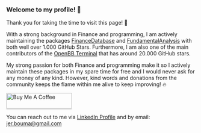 ### Welcome to my profile! 👋

Thank you for taking the time to visit this page! 👋

With a strong background in Finance and programming, I am actively maintaining the packages [FinanceDatabase](https://github.com/JerBouma/FinanceDatabase) and [FundamentalAnalysis](https://github.com/JerBouma/FundamentalAnalysis) with both well over 1.000 GitHub Stars. Furthermore, I am also one of the main contributors of the [OpenBB Terminal](https://github.com/OpenBB-finance/OpenBBTerminal) that has around 20.000 GitHub stars.

My strong passion for both Finance and programming make it so I actively maintain these packages in my spare time for free and I would never ask for any money of any kind. However, kind words and donations from the community keeps the flame within me alive to keep improving! 🔥

<a href="https://www.buymeacoffee.com/jerbouma" target="_blank"><img src="https://www.buymeacoffee.com/assets/img/custom_images/orange_img.png" alt="Buy Me A Coffee" style="height: 41px !important;width: 174px !important;box-shadow: 0px 3px 2px 0px rgba(190, 190, 190, 0.5) !important;-webkit-box-shadow: 0px 3px 2px 0px rgba(190, 190, 190, 0.5) !important;" ></a>

You can reach out to me via [LinkedIn Profile](https://www.linkedin.com/in/boumajeroen/) and by email: jer.bouma@gmail.com
